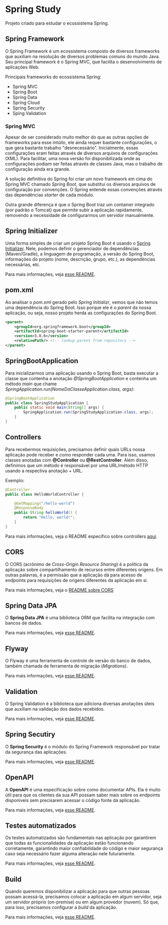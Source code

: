 # Spring Study

Projeto criado para estudar o ecossistema Spring.

## Spring Framework

O Spring Framework é um ecossistema composto de diversos frameworks que auxiliam na resolução de diversos problemas
comuns do mundo Java. Seu principal framework é o Spring MVC, que facilita o desenvolvimento de aplicações Web.

Principais frameworks do ecossistema Spring:

* Spring MVC
* Spring Boot
* Spring Data
* Spring Cloud
* Spring Security
* Sping Validation

### Spring MVC

Apesar de ser considerado muito melhor do que as outras opções de frameworks para esse intúito, ele ainda requer
bastante configurações, o que gera bastante trabalho "desnecessário". Inicialmente, essas configurações eram feitas
através de diversos arquivos de configurações (XML). Para facilitar, uma nova versão foi disponibilizada onde
as configurações podiam ser feitas através de classes Java, mas o trabalho de configuração ainda era grande.

A solução definitiva do Spring foi criar um novo framework em cima do Spring MVC chamado *Spring Boot*, que substitui
os diversos arquivos de configuração por convenções. O Spring entende essas convenções através das dependências
*starter* de cada módulo.

Outra grande diferença é que o Spring Boot traz um container integrado (por padrão o Tomcat) que permite subir a
aplicação rapidamente, removendo a necessidade de configurarmos um servidor manualmente.

## Spring Initializer

Uma forma simples de criar um projeto Spring Boot é usando o [Spring Initializer](https://start.spring.io/). Nele,
podemos definir o gerenciador de dependências (Maven/Gradle), a linguagem de programação, a versão do Spring Boot,
informações do projeto (nome, descrição, grupo, etc.), as dependências necessárias, etc.

Para mais informações, veja [esse README](READMEs/spring_initializr.md).

## pom.xml

Ao analisar o *pom.xml* gerado pelo *Spring Initializr*, vemos que não temos uma dependência do Spring Boot. Isso porque
ele é o *parent* da nossa aplicação, ou seja, nosso projeto herda as configurações do Spring Boot.

```XML
<parent>
    <groupId>org.springframework.boot</groupId>
    <artifactId>spring-boot-starter-parent</artifactId>
    <version>3.0.6</version>
    <relativePath/> <!-- lookup parent from repository -->
</parent>
```

## SpringBootApplication

Para inicializarmos uma aplicação usando o Spring Boot, basta executar a classe que contenha a anotação
_@SpringBootApplication_ e contenha um método _main_ que chame
_SpringApplication.run(NomeDaClasseApplication.class, args)_:

```Java
@SpringBootApplication
public class SpringStudyApplication {    
    public static void main(String[] args) {
        SpringApplication.run(SpringStudyApplication.class, args);
    }    
}
```

## Controllers

Para recebermos requisições, precisamos definir quais URLs nossa aplicação pode receber e como responder cada uma. Para
isso, usamos classes anotadas com **@Controller** ou **@RestController**. Além disso, definimos que um método é
responsável por uma URL/método HTTP usando a respectiva anotação + URL.

Exemplo:

```Java
@Controller
public class HelloWorldController {

    @GetMapping("/hello-world")
    @ResponseBody
    public String helloWorld() {
        return "Hello, world!";
    }
}
```

Para mais informações, veja o README específico sobre controllers [aqui](READMEs/controller.md).

## CORS

O CORS (acrônimo de _Cross-Origin Resource Sharing_) é a política da aplicação sobre compartilhamento de recursos entre
diferentes origens. Em outras palavras, é a permissão que a aplicação dá para acesso de endpoints para requisições de
origens diferentes da aplicação em si.

Para mais informações, veja o [README sobre CORS](READMEs/CORS.md)

## Spring Data JPA

O **Spring Data JPA** é uma biblioteca ORM que facilita na integração com bancos de dados.

Para mais informações, veja [esse README](READMEs/spring_data_jpa.md).

## Flyway

O Flyway é uma ferramenta de controle de versão do banco de dados, também chamada de ferramenta de migração
(_Migrations_).

Para mais informações, veja [esse README](READMEs/flyway.md).

## Validation

O Spring Validation é a biblioteca que adiciona diversas anotações úteis que auxiliam na validação dos dados recebidos.

Para mais informações, veja [esse README](READMEs/validation.md).

## Spring Secutiry

O **Spring Security** é o módulo do Spring Framework responsável por tratar da segurança das aplicações.

Para mais informações, veja [esse README](READMEs/security.md).

## OpenAPI

A **OpenAPI** é uma especificação sobre como documentar APIs. Ela é muito útil para que os clientes da sua API possam
saber mais sobre os endpoints disponíveis sem precisarem acessar o código fonte da aplicação.

Para mais informações, veja [esse README](READMEs/documentation.md).

## Testes automatizados

Os testes automatizados são fundamentais nas aplicação por garantirem que todas as funcionalidades da aplicação estão
funcionando corretamente, garantindo maior confiabilidade do código e maior segurança caso seja necessário fazer alguma
alteração nele futuramente.

Para mais informações, veja [esse README](READMEs/tests.md).

## Build

Quando queremos disponibilizar a aplicação para que outras pessoas possam acessá-la, precisamos colocar a aplicação em
algum servidor, seja um servidor próprio (on-premise) ou em algum provedor (nuvem). Só que, para isso, precisamos 
configurar a _build_ da aplicação.

Para mais informações, veja [esse README](READMEs/build.md).